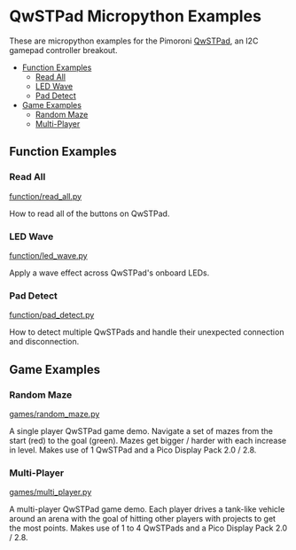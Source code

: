 # QwSTPad Micropython Examples <!-- omit in toc -->

These are micropython examples for the Pimoroni [QwSTPad](https://shop.pimoroni.com/products/qwstpad), an I2C gamepad controller breakout.

- [Function Examples](#function-examples)
  - [Read All](#read-all)
  - [LED Wave](#led-wave)
  - [Pad Detect](#pad-detect)
- [Game Examples](#game-examples)
  - [Random Maze](#random-maze)
  - [Multi-Player](#multi-player)


## Function Examples

### Read All
[function/read_all.py](function/read_all.py)

How to read all of the buttons on QwSTPad.


### LED Wave
[function/led_wave.py](function/led_wave.py)

Apply a wave effect across QwSTPad's onboard LEDs.


### Pad Detect
[function/pad_detect.py](function/pad_detect.py)

How to detect multiple QwSTPads and handle their unexpected connection and disconnection.


## Game Examples

### Random Maze
[games/random_maze.py](games/random_maze.py)

A single player QwSTPad game demo. Navigate a set of mazes from the start (red) to the goal (green).
Mazes get bigger / harder with each increase in level.
Makes use of 1 QwSTPad and a Pico Display Pack 2.0 / 2.8.


### Multi-Player
[games/multi_player.py](games/multi_player.py)

A multi-player QwSTPad game demo. Each player drives a tank-like vehicle around an arena
with the goal of hitting other players with projects to get the most points.
Makes use of 1 to 4 QwSTPads and a Pico Display Pack 2.0 / 2.8.